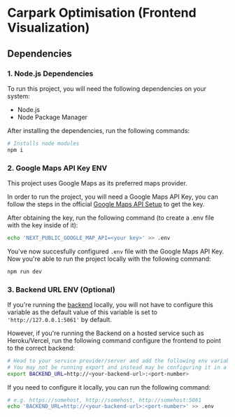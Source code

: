 # Carpark Optimisation (Frontend Visualization)

## Dependencies

### 1. Node.js Dependencies
To run this project, you will need the following dependencies on your system:
- Node.js 
- Node Package Manager

After installing the dependencies, run the following commands:
```sh
# Installs node modules
npm i
```

### 2. Google Maps API Key ENV
This project uses Google Maps as its preferred maps provider.

In order to run the project, you will need a Google Maps API Key, you can follow
the steps in the official [Google Maps API Setup](https://developers.google.com/maps/documentation/javascript/get-api-key) to get the key.

After obtaining the key, run the following command (to create a .env file with
the key inside of it):
```sh
echo 'NEXT_PUBLIC_GOOGLE_MAP_API=<your key>' >> .env
```

You've now succesfully configured `.env` file with the Google Maps API Key.
Now you're able to run the project locally with the following command:

```sh
npm run dev
```

### 3. Backend URL ENV (Optional)
If you're running the [backend](https://github.com/carpark-optimisation/optimisation-model) locally,
you will not have to configure this variable as the default value of this
variable is set to `'http://127.0.0.1:5061'` by default.

However, if you're running the Backend on a hosted service such as
Heroku/Vercel, run the following command configure the frontend to point to the
correct backend:
```sh
# Head to your service provider/server and add the following env variable
# You may not be running export and instead may be configuring it in a Web GUI
export BACKEND_URL=http://<your-backend-url>:<port-number>
```

If you need to configure it locally, you can run the following command:
```sh
# e.g. https://somehost, http://somehost, http://somehost:5061
echo 'BACKEND_URL=http://<your-backend-url>:<port-number>' >> .env
```
